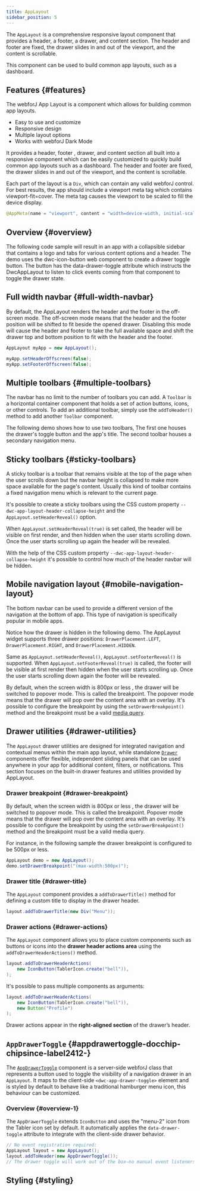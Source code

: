 ```yaml
---
title: AppLayout
sidebar_position: 5
---
```


<DocChip chip='shadow' />
<DocChip chip='name' label="dwc-app-layout" />
<DocChip chip='since' label='23.06' />
<JavadocLink type="applayout" location="com/webforj/component/layout/applayout/AppLayout" top='true'/>

The `AppLayout` is a comprehensive responsive layout component that provides a header, a footer, a drawer, and content section. The header and footer are fixed, the drawer slides in and out of the viewport, and the content is scrollable.

This component can be used to build common app layouts, such as a dashboard.

## Features {#features}

The webforJ App Layout is a component which allows for building common app layouts.

<ul>
    <li>Easy to use and customize</li>
    <li>Responsive design</li>
    <li>Multiple layout options</li>
    <li>Works with webforJ Dark Mode</li>
</ul>

It provides a header, footer , drawer, and content section all built into a responsive component which can be easily customized to quickly build common app layouts such as a dashboard. The header and footer are fixed, the drawer slides in and out of the viewport, and the content is scrollable.

Each part of the layout is a `Div`, which can contain any valid webforJ control. For best results, the app should include a viewport meta tag which contains viewport-fit=cover. The meta tag causes the viewport to be scaled to fill the device display.

```java
@AppMeta(name = "viewport", content = "width=device-width, initial-scale=1.0, viewport-fit=cover, user-scalable=no")
```

## Overview {#overview}

The following code sample will result in an app with a collapsible sidebar that contains a logo and tabs for various content options and a header. The demo uses the dwc-icon-button web component to create a drawer toggle button. The button has the data-drawer-toggle attribute which instructs the DwcAppLayout to listen to click events coming from that component to toggle the drawer state.

<AppLayoutViewer path='/webforj/applayout/content/Dashboard?' mobile='false'
javaE='https://raw.githubusercontent.com/webforj/webforj-documentation/refs/heads/main/src/main/java/com/webforj/samples/views/applayout/applayout/AppLayoutView.java'
cssURL='/css/applayout/applayout.css'
/>

## Full width navbar {#full-width-navbar}

By default, the AppLayout renders the header and the footer in the off-screen mode. The off-screen mode means that the header and the footer position will be shifted to fit beside the opened drawer. Disabling this mode will cause the header and footer to take the full available space and shift the drawer top and bottom position to fit with the header and the footer.

```java showLineNumbers
AppLayout myApp = new AppLayout();

myApp.setHeaderOffscreen(false);
myApp.setFooterOffscreen(false);
```

<AppLayoutViewer path='/webforj/applayoutfullnavbar/content/Dashboard?' mobile='false'
javaE='https://raw.githubusercontent.com/webforj/webforj-documentation/refs/heads/main/src/main/java/com/webforj/samples/views/applayout/fullnavbar/AppLayoutFullNavbarView.java'
cssURL='/css/applayout/applayout.css'/>

## Multiple toolbars {#multiple-toolbars}

The navbar has no limit to the number of toolbars you can add. A `Toolbar` is a horizontal container component that holds a set of action buttons, icons, or other controls. To add an additional toolbar, simply use the `addToHeader()` method to add another `Toolbar` component.

The following demo shows how to use two toolbars, The first one houses the drawer's toggle button and the app's title. The second toolbar houses a secondary navigation menu.

<AppLayoutViewer path='/webforj/applayoutmultipleheaders/content/Dashboard?' mobile='false'
javaE='https://raw.githubusercontent.com/webforj/webforj-documentation/refs/heads/main/src/main/java/com/webforj/samples/views/applayout/multipleheaders/AppLayoutMultipleHeadersView.java'
cssURL='/css/applayout/applayout.css'/>

## Sticky toolbars {#sticky-toolbars}

A sticky toolbar is a toolbar that remains visible at the top of the page when the user scrolls down but the navbar height is collapsed to make more space available for the page's content. Usually this kind of toolbar contains a fixed navigation menu which is relevant to the current page.

It's possible to create a sticky toolbars using the CSS custom property `--dwc-app-layout-header-collapse-height` and the `AppLayout.setHeaderReveal()` option.

When `AppLayout.setHeaderReveal(true)` is set called, the header will be visible on first render, and then hidden when the user starts scrolling down. Once the user starts scrolling up again the header will be revealed.

With the help of the CSS custom property `--dwc-app-layout-header-collapse-height` it's possible to control how much of the header navbar will be hidden.

<AppLayoutViewer path='/webforj/applayoutstickytoolbar/content/Dashboard?' mobile='false'
javaE='https://raw.githubusercontent.com/webforj/webforj-documentation/refs/heads/main/src/main/java/com/webforj/samples/views/applayout/stickytoolbar/AppLayoutStickyToolbarView.java'
cssURL='/css/applayout/applayout.css'/>

## Mobile navigation layout {#mobile-navigation-layout}

The bottom navbar can be used to provide a different version of the navigation at the bottom of app. This type of navigation is specifically popular in mobile apps.

Notice how the drawer is hidden in the following demo. The AppLayout widget supports three drawer positions: `DrawerPlacement.LEFT`, `DrawerPlacement.RIGHT`, and `DrawerPlacement.HIDDEN`.

Same as `AppLayout.setHeaderReveal()`, `AppLayout.setFooterReveal()` is supported. When `AppLayout.setFooterReveal(true)` is called, the footer will be visible at first render then hidden when the user starts scrolling up. Once the user starts scrolling down again the footer will be revealed.

By default, when the screen width is 800px or less , the drawer will be switched to popover mode. This is called the breakpoint. The popover mode means that the drawer will pop over the content area with an overlay. It's possible to configure the breakpoint by using the `setDrawerBreakpoint()` method and the breakpoint must be a valid [media query](https://developer.mozilla.org/en-US/docs/Web/CSS/Media_Queries/Using_media_queries).

<AppLayoutViewer path='/webforj/applayoutmobiledrawer/?' mobile='true'
javaE='https://raw.githubusercontent.com/webforj/webforj-documentation/refs/heads/main/src/main/java/com/webforj/samples/views/applayout/mobiledrawer/AppLayoutMobileDrawerView.java'
cssURL='/css/applayout/applayout.css'
/>

## Drawer utilities {#drawer-utilities}

The `AppLayout` drawer utilities are designed for integrated navigation and contextual menus within the main app layout, while standalone [`Drawer`](https://docs.webforj.com/docs/components/drawer) components offer flexible, independent sliding panels that can be used anywhere in your app for additional content, filters, or notifications. This section focuses on the built-in drawer features and utilities provided by AppLayout.

### Drawer breakpoint {#drawer-breakpoint}

By default, when the screen width is 800px or less , the drawer will be switched to popover mode. This is called the breakpoint. Popover mode means that the drawer will pop over the content area with an overlay. It's possible to configure the breakpoint by using the `setDrawerBreakpoint()` method and the breakpoint must be a valid media query.

For instance, in the following sample the drawer breakpoint is configured to be 500px or less.

```java
AppLayout demo = new AppLayout();
demo.setDrawerBreakpoint("(max-width:500px)");
```

### Drawer title {#drawer-title}

The `AppLayout` component provides a `addToDrawerTitle()` method for defining a custom title to display in the drawer header. 

```java
layout.addToDrawerTitle(new Div("Menu"));
```

### Drawer actions {#drawer-actions}

The `AppLayout` component allows you to place custom components such as buttons or icons into the **drawer header actions area** using the `addToDrawerHeaderActions()` method.

```java
layout.addToDrawerHeaderActions(
    new IconButton(TablerIcon.create("bell")),
);
```

It's possible to pass multiple components as arguments:

```java
layout.addToDrawerHeaderActions(
    new IconButton(TablerIcon.create("bell")),
    new Button("Profile")
);
```

Drawer actions appear in the **right-aligned section** of the drawer’s header.

<AppLayoutViewer path='/webforj/applayoutdrawerutility/content/Dashboard/?' mobile='false'
javaE='https://raw.githubusercontent.com/webforj/webforj-documentation/refs/heads/main/src/main/java/com/webforj/samples/views/applayout/applayoutdrawerutility/AppLayoutDrawerUtilityView.java'
cssURL='/css/applayout/applayout.css'
/>

## `AppDrawerToggle` <DocChip chip='since' label='24.12' /> {#appdrawertoggle-docchip-chipsince-label2412-}

The [`AppDrawerToggle`](https://javadoc.io/doc/com.webforj/webforj-applayout/latest/com/webforj/component/layout/applayout/AppDrawerToggle.html) component is a server-side webforJ class that represents a button used to toggle the visibility of a navigation drawer in an `AppLayout`. It maps to the client-side `<dwc-app-drawer-toggle>` element and is styled by default to behave like a traditional hamburger menu icon, this behaviour can be customized.

### Overview {#overview-1}

The `AppDrawerToggle` extends `IconButton` and uses the "menu-2" icon from the Tabler icon set by default. It automatically applies the `data-drawer-toggle` attribute to integrate with the client-side drawer behavior.

```java
// No event registration required:
AppLayout layout = new AppLayout();
layout.addToHeader(new AppDrawerToggle());
// The drawer toggle will work out of the box—no manual event listeners needed.
```
## Styling {#styling}

<TableBuilder name="AppLayout" />